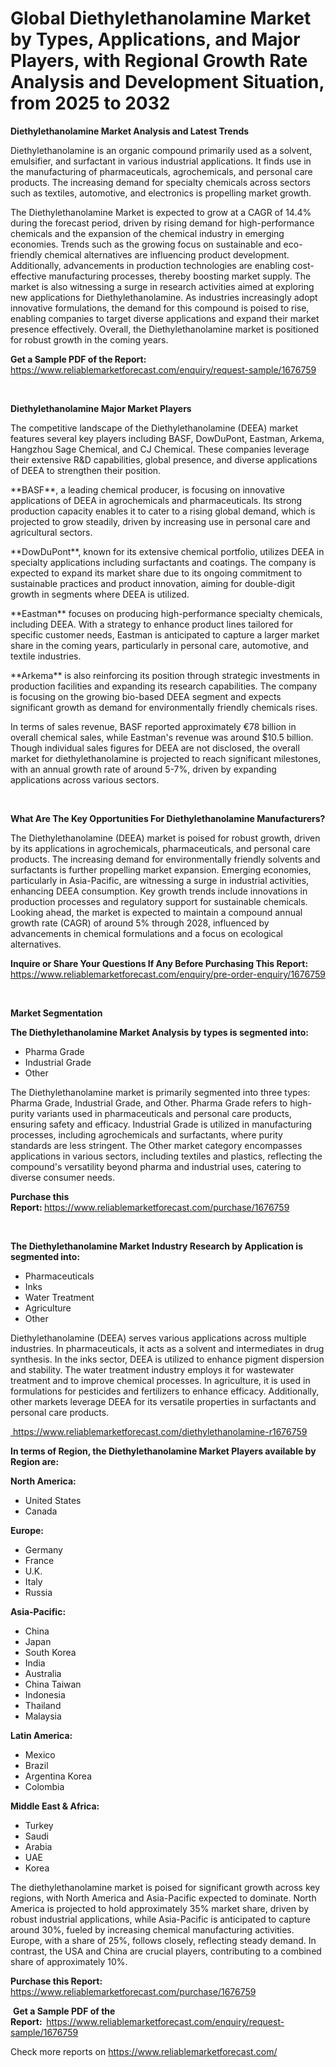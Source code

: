 <p><h1>Global Diethylethanolamine Market by Types, Applications, and Major Players, with Regional Growth Rate Analysis and Development Situation, from 2025 to 2032</h1></p><p><strong>Diethylethanolamine Market Analysis and Latest Trends</strong></p>
<p><p>Diethylethanolamine is an organic compound primarily used as a solvent, emulsifier, and surfactant in various industrial applications. It finds use in the manufacturing of pharmaceuticals, agrochemicals, and personal care products. The increasing demand for specialty chemicals across sectors such as textiles, automotive, and electronics is propelling market growth.</p><p>The Diethylethanolamine Market is expected to grow at a CAGR of 14.4% during the forecast period, driven by rising demand for high-performance chemicals and the expansion of the chemical industry in emerging economies. Trends such as the growing focus on sustainable and eco-friendly chemical alternatives are influencing product development. Additionally, advancements in production technologies are enabling cost-effective manufacturing processes, thereby boosting market supply. The market is also witnessing a surge in research activities aimed at exploring new applications for Diethylethanolamine. As industries increasingly adopt innovative formulations, the demand for this compound is poised to rise, enabling companies to target diverse applications and expand their market presence effectively. Overall, the Diethylethanolamine market is positioned for robust growth in the coming years.</p></p>
<p><strong>Get a Sample PDF of the Report:&nbsp;</strong> <a href="https://www.reliablemarketforecast.com/enquiry/request-sample/1676759?utm_campaign=3182&utm_medium=2&utm_source=Github&utm_content=ia&utm_term=01042025&utm_id=diethylethanolamine">https://www.reliablemarketforecast.com/enquiry/request-sample/1676759</a></p>
<p>&nbsp;</p>
<p><strong>Diethylethanolamine Major Market Players</strong></p>
<p><p>The competitive landscape of the Diethylethanolamine (DEEA) market features several key players including BASF, DowDuPont, Eastman, Arkema, Hangzhou Sage Chemical, and CJ Chemical. These companies leverage their extensive R&D capabilities, global presence, and diverse applications of DEEA to strengthen their position.</p><p>**BASF**, a leading chemical producer, is focusing on innovative applications of DEEA in agrochemicals and pharmaceuticals. Its strong production capacity enables it to cater to a rising global demand, which is projected to grow steadily, driven by increasing use in personal care and agricultural sectors.</p><p>**DowDuPont**, known for its extensive chemical portfolio, utilizes DEEA in specialty applications including surfactants and coatings. The company is expected to expand its market share due to its ongoing commitment to sustainable practices and product innovation, aiming for double-digit growth in segments where DEEA is utilized.</p><p>**Eastman** focuses on producing high-performance specialty chemicals, including DEEA. With a strategy to enhance product lines tailored for specific customer needs, Eastman is anticipated to capture a larger market share in the coming years, particularly in personal care, automotive, and textile industries.</p><p>**Arkema** is also reinforcing its position through strategic investments in production facilities and expanding its research capabilities. The company is focusing on the growing bio-based DEEA segment and expects significant growth as demand for environmentally friendly chemicals rises.</p><p>In terms of sales revenue, BASF reported approximately €78 billion in overall chemical sales, while Eastman's revenue was around $10.5 billion. Though individual sales figures for DEEA are not disclosed, the overall market for diethylethanolamine is projected to reach significant milestones, with an annual growth rate of around 5-7%, driven by expanding applications across various sectors.</p></p>
<p>&nbsp;</p>
<p><strong>What Are The Key Opportunities For Diethylethanolamine Manufacturers?</strong></p>
<p><p>The Diethylethanolamine (DEEA) market is poised for robust growth, driven by its applications in agrochemicals, pharmaceuticals, and personal care products. The increasing demand for environmentally friendly solvents and surfactants is further propelling market expansion. Emerging economies, particularly in Asia-Pacific, are witnessing a surge in industrial activities, enhancing DEEA consumption. Key growth trends include innovations in production processes and regulatory support for sustainable chemicals. Looking ahead, the market is expected to maintain a compound annual growth rate (CAGR) of around 5% through 2028, influenced by advancements in chemical formulations and a focus on ecological alternatives.</p></p>
<p><strong>Inquire or Share Your Questions If Any Before Purchasing This Report:</strong> <a href="https://www.reliablemarketforecast.com/enquiry/pre-order-enquiry/1676759?utm_campaign=3182&utm_medium=2&utm_source=Github&utm_content=ia&utm_term=01042025&utm_id=diethylethanolamine">https://www.reliablemarketforecast.com/enquiry/pre-order-enquiry/1676759</a></p>
<p>&nbsp;</p>
<p><strong>Market Segmentation</strong></p>
<p><strong>The Diethylethanolamine Market Analysis by types is segmented into:</strong></p>
<p><ul><li>Pharma Grade</li><li>Industrial Grade</li><li>Other</li></ul></p>
<p><p>The Diethylethanolamine market is primarily segmented into three types: Pharma Grade, Industrial Grade, and Other. Pharma Grade refers to high-purity variants used in pharmaceuticals and personal care products, ensuring safety and efficacy. Industrial Grade is utilized in manufacturing processes, including agrochemicals and surfactants, where purity standards are less stringent. The Other market category encompasses applications in various sectors, including textiles and plastics, reflecting the compound's versatility beyond pharma and industrial uses, catering to diverse consumer needs.</p></p>
<p><strong>Purchase this Report:&nbsp;</strong><a href="https://www.reliablemarketforecast.com/purchase/1676759?utm_campaign=3182&utm_medium=2&utm_source=Github&utm_content=ia&utm_term=01042025&utm_id=diethylethanolamine">https://www.reliablemarketforecast.com/purchase/1676759</a></p>
<p>&nbsp;</p>
<p><strong>The Diethylethanolamine Market Industry Research by Application is segmented into:</strong></p>
<p><ul><li>Pharmaceuticals</li><li>Inks</li><li>Water Treatment</li><li>Agriculture</li><li>Other</li></ul></p>
<p><p>Diethylethanolamine (DEEA) serves various applications across multiple industries. In pharmaceuticals, it acts as a solvent and intermediates in drug synthesis. In the inks sector, DEEA is utilized to enhance pigment dispersion and stability. The water treatment industry employs it for wastewater treatment and to improve chemical processes. In agriculture, it is used in formulations for pesticides and fertilizers to enhance efficacy. Additionally, other markets leverage DEEA for its versatile properties in surfactants and personal care products.</p></p>
<p><a href="https://www.reliablemarketforecast.com/diethylethanolamine-r1676759?utm_campaign=3182&utm_medium=2&utm_source=Github&utm_content=ia&utm_term=01042025&utm_id=diethylethanolamine">&nbsp;https://www.reliablemarketforecast.com/diethylethanolamine-r1676759</a></p>
<p><strong>In terms of Region, the Diethylethanolamine Market Players available by Region are:</strong></p>
<p>
    <p> <strong> North America: </strong>
        <ul>
            <li>United States</li>
            <li>Canada</li>
        </ul>
        </p> 
    <p> <strong> Europe: </strong>
        <ul>
            <li>Germany</li>
            <li>France</li>
            <li>U.K.</li>
            <li>Italy</li>
            <li>Russia</li>
        </ul>
        </p> 
    <p> <strong> Asia-Pacific: </strong>
        <ul>
            <li>China</li>
            <li>Japan</li>
            <li>South Korea</li>
            <li>India</li>
            <li>Australia</li>
            <li>China Taiwan</li>
            <li>Indonesia</li>
            <li>Thailand</li>
            <li>Malaysia</li>
        </ul>
        </p> 
    <p> <strong> Latin America: </strong>
        <ul>
            <li>Mexico</li>
            <li>Brazil</li>
            <li>Argentina Korea</li>
            <li>Colombia</li>
        </ul>
        </p> 
    <p> <strong> Middle East & Africa: </strong>
        <ul>
            <li>Turkey</li>
            <li>Saudi</li>
            <li>Arabia</li>
            <li>UAE</li>
            <li>Korea</li>
        </ul>
    </p>
    </p>
<p><p>The diethylethanolamine market is poised for significant growth across key regions, with North America and Asia-Pacific expected to dominate. North America is projected to hold approximately 35% market share, driven by robust industrial applications, while Asia-Pacific is anticipated to capture around 30%, fueled by increasing chemical manufacturing activities. Europe, with a share of 25%, follows closely, reflecting steady demand. In contrast, the USA and China are crucial players, contributing to a combined share of approximately 10%.</p></p>
<p><strong>Purchase this Report: </strong><a href="https://www.reliablemarketforecast.com/purchase/1676759?utm_campaign=3182&utm_medium=2&utm_source=Github&utm_content=ia&utm_term=01042025&utm_id=diethylethanolamine">https://www.reliablemarketforecast.com/purchase/1676759</a></p>
<p>&nbsp;<strong>Get a Sample PDF of the Report:&nbsp;&nbsp;</strong><a href="https://www.reliablemarketforecast.com/enquiry/request-sample/1676759?utm_campaign=3182&utm_medium=2&utm_source=Github&utm_content=ia&utm_term=01042025&utm_id=diethylethanolamine">https://www.reliablemarketforecast.com/enquiry/request-sample/1676759</a></p>
<p><strong></strong></p>
<p>Check more reports on <a href="https://www.reliablemarketforecast.com/?utm_campaign=3182&utm_medium=2&utm_source=Github&utm_content=ia&utm_term=01042025&utm_id=diethylethanolamine">https://www.reliablemarketforecast.com/</a></p>